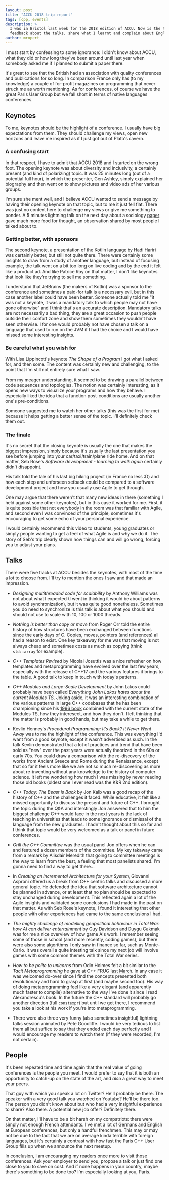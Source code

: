 ```yaml
---
layout: post
title: "ACCU 2018 trip report"
tags: [cpp, events]
description: >
  I was in Bristol last week for the 2018 edition of ACCU. Now is the time for me to give my
  feedback about the talks, share what I learnt and complain about English food.
author: mropert
---
```


I must start by confessing to some ignorance: I didn't know about ACCU, what they did or how long
they've been around until last year when somebody asked me if I planned to submit a paper there.

It's great to see that the British had an association with quality conferences and publications
for so long. In comparison France only has (to my knowledge) a couple of for-profit magazines on
programming that never struck me as worth mentioning. As for conferences, of course we have
the great Paris User Group but we fall short in terms of native languages conferences.

## Keynotes

To me, keynotes should be the highlight of a conference. I usually have big expectations from them.
They should challenge my views, open new horizons and leave me inspired as if I just got out of
Plato's cavern.

### A confusing start

In that respect, I have to admit that ACCU 2018 and I started on the wrong foot. The opening
keynote was about diversity and inclusivity, a certainly present (and kind of polarizing) topic.
It was 25 minutes long (out of a potential full hour), in which the presenter, Gen Ashley,
simply explained her biography and then went on to show pictures and video ads of her
various groups.

I'm sure she ment well, and I believe ACCU wanted to send a message by having their opening keynote
on that topic, but to me it just fell flat. There was just no content here to challenge my views
or give me something to ponder. A 5 minutes lightning talk on the next day about a sociology
[paper](http://journals.sagepub.com/doi/10.1177/0956797617741719) gave much more food for thought,
an observation shared by most people I talked about to.

### Getting better, with sponsors

The second keynote, a presentation of the Kotlin language by Hadi Hariri was certainly better, but
still not quite there. There were certainly some insights to draw from a study of another language,
but instead of focusing example, the talk went on a bit too long on live coding and by the end
it felt like a product ad. And like Patrice Roy on that matter, I don't like keynotes that look
like they're trying to sell me something.

I understand that JetBrains (the makers of Kotlin) was a sponsor to the conference and sometimes
a paid-for talk is a necessary evil, but in this case another label could have been better.
Someone actually told me "it was not a keynote, it was a mandatory talk to which people may not
have gone otherwise" and I think that's an accurate description. Mandatory talks are not
necessarily a bad thing, they are a great occasion to push people outside their confort zone and
show them sometimes they wouldn't have seen otherwise. I for one would probably not have chosen
a talk on a language that used to run on the JVM if I had the choice and I would have missed
some interesting insights.

### Be careful what you wish for

With Lisa Lippincott's keynote *The Shape of a Program* I got what I asked for, and then some. The
content was certainly new and challenging, to the point that I'm still not entirely sure what I
saw.

From my meager understanding, it seemed to be drawing a parallel between code sequences and
topologies. The notion was certainly interesting, as it opens new ways to visualize your programs
and how they behave. I especially liked the idea that a function post-conditions are usually
another one's pre-conditions.

Someone suggested me to watch her other talks (this was the first for me) because it helps getting
a better sense of the topic. I'll definitely check them out.

### The finale

It's no secret that the closing keynote is usually the one that makes the biggest impression, simply
because it's usually the last presentation you see before jumping into your car/taxi/train/plane
ride home. And on that matter, Seb Rose's *Software development - learning to walk again* certainly
didn't disappoint.

His talk told the tale of his last big hiking project (in France no less :D) and how each step
and unforseen setback could be compared to a software development project and how you usually
use Agile to get through.

One may argue that there weren't that many new ideas in there (something I held against some other
keynotes), but in this case it worked for me. First, it is quite possible that not everybody in the
room was that familiar with Agile, and second even I was convinced of the principle, sometimes it's
encouraging to get some echo of your personal experience.

I would certainly recommend this video to students, young graduates or simply people wanting to get
a feel of what Agile is and why we do it. The story of Seb's trip clearly shown how things can and
will go wrong, forcing you to adjust your plans.

## Talks

There were five tracks at ACCU besides the keynotes, with most of the time a lot to choose from.
I'll try to mention the ones I saw and that made an impression.

* *Designing multithreaded code for scalability* by Anthony Williams was not about what I expected
  (I went in thinking it would be about patterns to avoid synchronization), but it was quite good
  nonetheless. Sometimes you do need to synchronize is this talk is about what you should and should
  not use to scale with 10, 100 or 1000 threads.

* *Nothing is better than copy or move* from Roger Orr told the entire history of how structures
  have been exchanged between functions since the early days of C. Copies, moves, pointers
  (and references) all had a reason to exist. One key takeaway for me was that moving is not always
  cheap and sometimes costs as much as copying (think `std::array` for example).

* *C++ Templates Revised* by Nicolai Josuttis was a nice refresher on how templates and
  metaprogramming have evolved over the last few years, especially with the release of C++17 and
  the various features it brings to the table. A good talk to keep in touch with today's patterns.

* *C++ Modules and Large-Scale Development* by John Lakos could probably have been called
  *Everything John Lakos hates about the current Modules TS*. Joking aside, it was an interesting
  combination of the various patterns in large C++ codebases that he has been championing since his
  [1996 book](https://books.google.fr/books/about/Large_scale_C++_Software_Design.html?id=AuMpAQAAMAAJ)
  combined with the current state of the Modules TS, how they interesect, and how they don't.
  I left thinking that the matter is probably in good hands, but may take a while to get there.

* Kevlin Henney's *Procedural Programming: It’s Back? It Never Went Away* was to me the highlight
  of the conference. This was everything I'd want from a good keynote, except it wasn't advertised
  as such. In the talk Kevlin demonstrated that a lot of practices and trend that have been sold
  as "new" over the past years were actually theorized in the 60s or early 70s. You could draw a
  comparison with the re-discovery of the works from Ancient Greece and Rome during the Renaissance,
  except that so far it feels more like we are not so much re-discovering as more about re-inventing
  without any knowledge to the history of computer science. It left me wondering how much I was
  missing by never reading those old books (oldest one I ever read was the K&R 2nd edition).

* *C++ Today: The Beast is Back* by Jon Kalb was a good recap of the history of C++ and the
  challenges it faced. While educative, it felt like a missed opportunity to discuss the present
  and future of C++. I brought the topic during the Q&A and interstingly Jon answered that to him
  the biggest challenge C++ would face in the next years is the lack of teaching in universities
  that leads to some ignorance or dismissal of the language from the new graduates. I hadn't thought
  about this so far and I think that topic would be very welcomed as a talk or panel in future
  conferences.

* *Grill the C++ Committee* was the usual panel Jon offers when he can and featured a dozen members
  of the committee. My key takaway came from a remark by Alisdair Meredith that going to committee
  meetings is the way to learn from the best, a feeling that most panelists shared. I'm gonna need
  to find a way to get there...

* In *Creating an Incremental Architecture for your System*, Giovanni Asproni offered us a break
  from C++ centric talks and discussed a more general topic. He defended the idea that software
  architecture cannot be planned in advance, or at least that no plan should be expected to stay
  unchanged during development. This reflected again a lot of the Agile insights and validated
  some conclusions I had made in the past on that matter. As with Seb Rose's keynote, I found it
  interesting that other people with other experiences had came to the same conclusions I had.

* *The mighty challenge of modelling geopolitical behaviour in Total War: how AI can deliver*
  *entertainment* by Guy Davidson and Duygu Cakmak was for me a nice overview of how game AIs
  work. I remember seeing some of those in school (and more recently, coding games), but there were
  also some algorithms I only saw in finance so far, such as Monte-Carlo. It was overall a quite
  intesting talk since my next job will involve games with some common themes with the Total War
  series.

* *How to be polite to unicorns* from Odin Holmes felt a bit similar to the *Tacit Metaprogramming*
  he gave at C++ FRUG [last March](https://www.meetup.com/User-Group-Cpp-Francophone/events/247610627/).
  In any case it was welcomed do-over since I find the concepts presented both revolutionary and
  hard to grasp at first (and maybe second too). His way of doing metaprogramming feel like a very
  elegant (and apparently much faster to compile) alternative to the way I've done it since I read
  Alexandrescu's book. In the future the C++ standard will probably go another direction (full
  `constexpr`) but until we get there, I recommend you take a look at his work if you're into
  metaprogramming.

* There were also three very funny (also sometimes insightful) lightning talks session animated by
  Pete Goodliffe. I would be very tedious to list them all but suffice to say that they ended each
  day perfectly and I would encourage my readers to watch them (if they were recorded, I'm not
  certain).

## People

It's been repeated time and time again that the real value of going conferences is the people you
meet. I would prefer to say that it is both an opportunity to catch-up on the state of the art,
and *also* a great way to meet your peers.

That guy with which you speak a lot on Twitter? He'll probably be there. The speaker with a very
good talk you watched on Youtube? He'll be there too. The person you didn't know about but who had
a very insightful experience to share? Also there. A potential new job offer? Definitely there.

On that matter, I'll have to be a bit harsh on my compatriots: there were simply not enough French
attendants. I've met a lot of Germans and English at European conferences, but only a handful
frenchmen. This may or may not be due to the fact that we are on average kinda terrible with
foreign languages, but it's certainly a contrast with how fast the Paris C++ User Group fills up
when we announce the next meetup.

In conclusion, I am encouraging my readers once more to visit those conferences. Ask your employer
to send you, propose a talk or just find one close to you to save on cost. And if none happens in
your country, maybe there's something to be done too? I'm especially looking at you, Paris.
